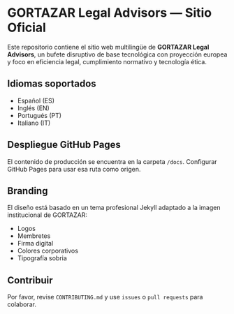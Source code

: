 # GORTAZAR Legal Advisors — Sitio Oficial

Este repositorio contiene el sitio web multilingüe de **GORTAZAR Legal Advisors**, un bufete disruptivo de base tecnológica con proyección europea y foco en eficiencia legal, cumplimiento normativo y tecnología ética.

## Idiomas soportados
- Español (ES)
- Inglés (EN)
- Portugués (PT)
- Italiano (IT)

## Despliegue GitHub Pages
El contenido de producción se encuentra en la carpeta `/docs`. Configurar GitHub Pages para usar esa ruta como origen.

## Branding
El diseño está basado en un tema profesional Jekyll adaptado a la imagen institucional de GORTAZAR:
- Logos
- Membretes
- Firma digital
- Colores corporativos
- Tipografía sobria

## Contribuir
Por favor, revise `CONTRIBUTING.md` y use `issues` o `pull requests` para colaborar.